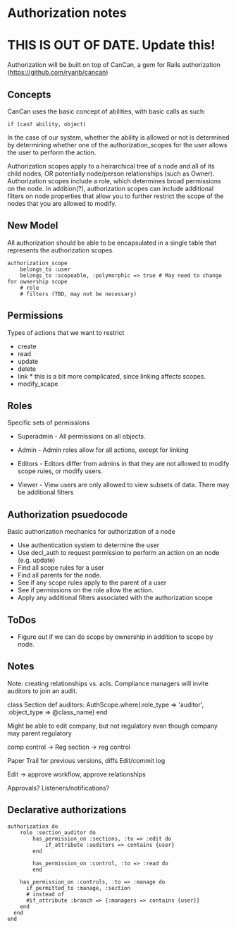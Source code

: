 # Authorization notes

# THIS IS OUT OF DATE. Update this!

Authorization will be built on top of CanCan, a gem for Rails
authorization (https://github.com/ryanb/cancan)

## Concepts

CanCan uses the basic concept of abilities, with basic calls as such:

    if (can? ability, object)

In the case of our system, whether the ability is allowed or not is determined by determining whether
one of the authorization_scopes for the user allows the user to perform the action.

Authorization scopes apply to a heirarchical tree of a node and all of its child nodes,
OR potentially node/person relationships (such as Owner). Authorization scopes include a role, which determines
broad permissions on the node. In addition(?), authorization scopes can include
additional filters on node properties that allow you to further restrict the scope
of the nodes that you are allowed to modify.

## New Model

All authorization should be able to be encapsulated in a single table that represents
the authorization scopes.

    authorization_scope
        belongs_to :user
        belongs_to :scopeable, :polymorphic => true # May need to change for ownership scope
        # role
        # filters (TBD, may not be necessary)


## Permissions

Types of actions that we want to restrict

* create
* read
* update
* delete
* link * this is a bit more complicated, since linking affects scopes.
* modify_scape

## Roles

Specific sets of permissions

* Superadmin - All permissions on all objects.

* Admin - Admin roles allow for all actions, except for linking

* Editors - Editors differ from admins in that they are not allowed to modify
scope rules, or modify users.

* Viewer - View users are only allowed to view subsets of data. There may be additional
    filters

## Authorization psuedocode
Basic authorization mechanics for authorization of a node

* Use authentication system to determine the user
* Use decl_auth to request permission to perform an action on an node (e.g. update)
* Find all scope rules for a user
* Find all parents for the node.
* See if any scope rules apply to the parent of a user
* See if permissions on the role allow the action.
* Apply any additional filters associated with the authorization scope

## ToDos

* Figure out if we can do scope by ownership in addition to scope by node.


## Notes

Note: creating relationships vs. acls.
Compliance managers will invite auditors to join an audit.

class Section
    def auditors:
        AuthScope.where(:role_type => 'auditor',
                        :object_type => @class_name)
    end

Might be able to edit company, but not regulatory even though company may parent regulatory

comp control -> Reg section -> reg control

Paper Trail for previous versions, diffs
Edit/commit log

Edit -> approve workflow, approve relationships

Approvals?
Listeners/notifications?

Declarative authorizations
--------------------------

    authorization do
        role :section_auditor do
            has_permission_on :sections, :to => :edit do
                if_attribute :auditors => contains {user}
            end

            has_permission_on :control, :to => :read do
            end

        has_permission_on :controls, :to => :manage do
          if_permitted_to :manage, :section
          # instead of
          #if_attribute :branch => {:managers => contains {user}}
        end
      end
    end

